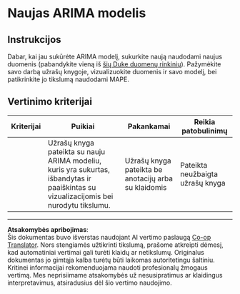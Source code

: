 <!--
CO_OP_TRANSLATOR_METADATA:
{
  "original_hash": "1c814013e10866dfd92cdb32caaae3ac",
  "translation_date": "2025-09-03T16:51:29+00:00",
  "source_file": "7-TimeSeries/2-ARIMA/assignment.md",
  "language_code": "lt"
}
-->
# Naujas ARIMA modelis

## Instrukcijos

Dabar, kai jau sukūrėte ARIMA modelį, sukurkite naują naudodami naujus duomenis (pabandykite vieną iš [šių Duke duomenų rinkinių](http://www2.stat.duke.edu/~mw/ts_data_sets.html)). Pažymėkite savo darbą užrašų knygoje, vizualizuokite duomenis ir savo modelį, bei patikrinkite jo tikslumą naudodami MAPE.

## Vertinimo kriterijai

| Kriterijai | Puikiai                                                                                                           | Pakankamai                                              | Reikia patobulinimų                |
| ---------- | ----------------------------------------------------------------------------------------------------------------- | ------------------------------------------------------- | ----------------------------------- |
|            | Užrašų knyga pateikta su nauju ARIMA modeliu, kuris yra sukurtas, išbandytas ir paaiškintas su vizualizacijomis bei nurodytu tikslumu. | Užrašų knyga pateikta be anotacijų arba su klaidomis    | Pateikta neužbaigta užrašų knyga    |

---

**Atsakomybės apribojimas**:  
Šis dokumentas buvo išverstas naudojant AI vertimo paslaugą [Co-op Translator](https://github.com/Azure/co-op-translator). Nors stengiamės užtikrinti tikslumą, prašome atkreipti dėmesį, kad automatiniai vertimai gali turėti klaidų ar netikslumų. Originalus dokumentas jo gimtąja kalba turėtų būti laikomas autoritetingu šaltiniu. Kritinei informacijai rekomenduojama naudoti profesionalų žmogaus vertimą. Mes neprisiimame atsakomybės už nesusipratimus ar klaidingus interpretavimus, atsiradusius dėl šio vertimo naudojimo.